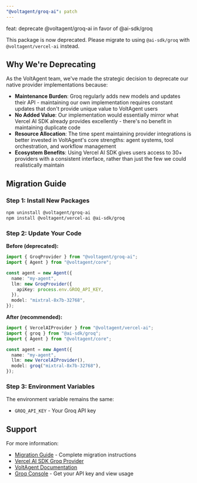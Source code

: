 ```yaml
---
"@voltagent/groq-ai": patch
---
```


feat: deprecate @voltagent/groq-ai in favor of @ai-sdk/groq

This package is now deprecated. Please migrate to using `@ai-sdk/groq` with `@voltagent/vercel-ai` instead.

## Why We're Deprecating

As the VoltAgent team, we've made the strategic decision to deprecate our native provider implementations because:

- **Maintenance Burden**: Groq regularly adds new models and updates their API - maintaining our own implementation requires constant updates that don't provide unique value to VoltAgent users
- **No Added Value**: Our implementation would essentially mirror what Vercel AI SDK already provides excellently - there's no benefit in maintaining duplicate code
- **Resource Allocation**: The time spent maintaining provider integrations is better invested in VoltAgent's core strengths: agent systems, tool orchestration, and workflow management
- **Ecosystem Benefits**: Using Vercel AI SDK gives users access to 30+ providers with a consistent interface, rather than just the few we could realistically maintain

## Migration Guide

### Step 1: Install New Packages

```bash
npm uninstall @voltagent/groq-ai
npm install @voltagent/vercel-ai @ai-sdk/groq
```

### Step 2: Update Your Code

**Before (deprecated):**

```typescript
import { GroqProvider } from "@voltagent/groq-ai";
import { Agent } from "@voltagent/core";

const agent = new Agent({
  name: "my-agent",
  llm: new GroqProvider({
    apiKey: process.env.GROQ_API_KEY,
  }),
  model: "mixtral-8x7b-32768",
});
```

**After (recommended):**

```typescript
import { VercelAIProvider } from "@voltagent/vercel-ai";
import { groq } from "@ai-sdk/groq";
import { Agent } from "@voltagent/core";

const agent = new Agent({
  name: "my-agent",
  llm: new VercelAIProvider(),
  model: groq("mixtral-8x7b-32768"),
});
```

### Step 3: Environment Variables

The environment variable remains the same:

- `GROQ_API_KEY` - Your Groq API key

## Support

For more information:

- [Migration Guide](https://voltagent.dev/docs/providers/groq-ai/) - Complete migration instructions
- [Vercel AI SDK Groq Provider](https://sdk.vercel.ai/providers/ai-sdk-providers/groq)
- [VoltAgent Documentation](https://voltagent.dev/docs/providers/vercel-ai)
- [Groq Console](https://console.groq.com/) - Get your API key and view usage

